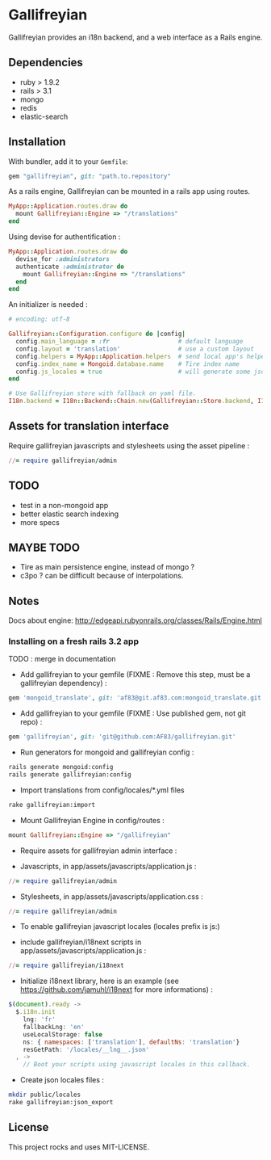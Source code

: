 # Gallifreyian

Gallifreyian provides an i18n backend, and a web interface as a Rails engine.

## Dependencies
  * ruby > 1.9.2
  * rails > 3.1
  * mongo
  * redis
  * elastic-search

## Installation

With bundler, add it to your `Gemfile`:

``` ruby
gem "gallifreyian", git: "path.to.repository"
```

As a rails engine, Gallifreyian can be mounted in a rails app using routes.

``` ruby
MyApp::Application.routes.draw do
  mount Gallifreyian::Engine => "/translations"
end
```

Using devise for authentification :

``` ruby
MyApp::Application.routes.draw do
  devise_for :administrators
  authenticate :administrator do
    mount Gallifreyian::Engine => "/translations"
  end
end
```

An initializer is needed :

``` ruby
# encoding: utf-8

Gallifreyian::Configuration.configure do |config|
  config.main_language = :fr                   # default language
  config.layout = 'translation'                # use a custom layout
  config.helpers = MyApp::Application.helpers  # send local app's helpers into Gallifreyian (can be usefull for custom layout)
  config.index_name = Mongoid.database.name    # Tire index name
  config.js_locales = true                     # will generate some json file compliant with i18next ( https://github.com/jamuhl/i18next )
end

# Use Gallifreyian store with fallback on yaml file.
I18n.backend = I18n::Backend::Chain.new(Gallifreyian::Store.backend, I18n.backend)
```

## Assets for translation interface

Require gallifreyian javascripts and stylesheets using the asset pipeline :

``` ruby
//= require gallifreyian/admin
```

## TODO

  * test in a non-mongoid app
  * better elastic search indexing
  * more specs

## MAYBE TODO

  * Tire as main persistence engine, instead of mongo ?
  * c3po ? can be difficult because of interpolations.

## Notes

Docs about engine: http://edgeapi.rubyonrails.org/classes/Rails/Engine.html

### Installing on a fresh rails 3.2 app

TODO : merge in documentation

 * Add gallifreyian to your gemfile (FIXME : Remove this step, must be a gallifreyian dependency) :

``` ruby
gem 'mongoid_translate', git: 'af83@git.af83.com:mongoid_translate.git'
```

 * Add gallifreyian to your gemfile (FIXME : Use published gem, not git repo) :

``` ruby
gem 'gallifreyian', git: 'git@github.com:AF83/gallifreyian.git'
```

 * Run generators for mongoid and gallifreyian config :

``` bash
rails generate mongoid:config
rails generate gallifreyian:config
```

 * Import translations from config/locales/*.yml files

``` bash
rake gallifreyian:import
```

 * Mount Gallifreyian Engine in config/routes :

``` ruby
mount Gallifreyian::Engine => "/gallifreyian"
```

 * Require assets for gallifreyian admin interface :

  * Javascripts, in app/assets/javascripts/application.js :

``` ruby
//= require gallifreyian/admin
```

  * Stylesheets, in app/assets/javascripts/application.css :

``` ruby
//= require gallifreyian/admin
```

 * To enable gallifreyian javascript locales (locales prefix is js:)

  * include gallifreyian/i18next scripts in app/assets/javascripts/application.js :

``` ruby
//= require gallifreyian/i18next
```

  * Initialize i18next library, here is an example (see https://github.com/jamuhl/i18next for more informations) :

``` javascript
$(document).ready ->
  $.i18n.init
    lng: 'fr'
    fallbackLng: 'en'
    useLocalStorage: false
    ns: { namespaces: ['translation'], defaultNs: 'translation'}
    resGetPath: '/locales/__lng__.json'
  , ->
    // Boot your scripts using javascript locales in this callback.

```

   * Create json locales files :

``` bash
mkdir public/locales
rake gallifreyian:json_export
```

## License

This project rocks and uses MIT-LICENSE.
